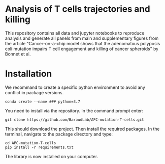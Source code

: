 # Analysis of T cells trajectories and killing

This repository contains all data and jupyter notebooks to reproduce analysis and generate all panels from main and supplementary figures from the article "Cancer-on-a-chip model shows that the adenomatous polyposis coli mutation impairs T cell engagement and killing of cancer spheroids" by Bonnet et al.

# Installation

We recommand to create a specific python environment to avoid any conflict in package versions.
```
conda create --name ### python=3.7
```

You need to install via the repository. In the command prompt enter:
```
git clone https://github.com/BaroudLab/APC-mutation-T-cells.git
```
This should download the project. Then install the required packages. In the terminal, navigate to the package directory and type:
```
cd APC-mutation-T-cells
pip install -r requirements.txt
```
The library is now installed on your computer.
